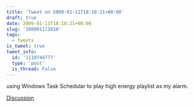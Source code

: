 ```yaml
---
title: 'Tweet on 2009-01-11T18:10:21+00:00'
draft: true
date: 2009-01-11T18:10:21+00:00
slug: '200901111810'
tags:
  - tweets
is_tweet: true
tweet_info:
  id: '1110744777'
  type: 'post'
  is_thread: False
---
```




using Windows Task Schedular to play high energy playlist as my alarm.

[Discussion](https://x.com/sytelus/status/1110744777)
